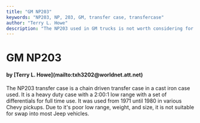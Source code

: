 ```yaml
---
title: "GM NP203"
keywords: "NP203, NP, 203, GM, transfer case, transfercase"
author: "Terry L. Howe"
description: "The NP203 used in GM trucks is not worth considering for a swap in most Jeep trucks."
---
```


# GM NP203
<H4>by [Terry L. Howe](mailto:txh3202@worldnet.att.net)</H4>
The NP203 transfer case is a chain driven transfer case in a
cast iron case used.  It is a heavy duty case with a 2:00:1
low range with a set of differentials for full time use.
It was used from 1971 until 1980 in various Chevy pickups.
Due to it's poor low range, weight, and size, it is not suitable
for swap into most Jeep vehicles.